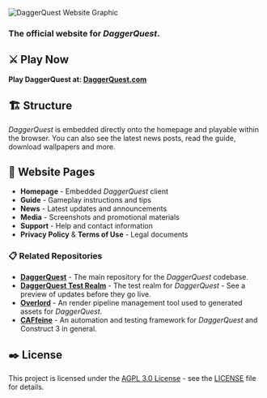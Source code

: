 ![DaggerQuest Website Graphic](images/website.png)

### The official website for *DaggerQuest*.

## ⚔️ Play Now

**Play DaggerQuest at: [DaggerQuest.com](https://daggerquest.com/)**

## 🏗️ Structure

*DaggerQuest* is embedded directly onto the homepage and playable within the browser. You can also see the latest news posts, read the guide, download wallpapers and more.

## 📄 Website Pages

- **Homepage** - Embedded *DaggerQuest* client
- **Guide** - Gameplay instructions and tips
- **News** - Latest updates and announcements
- **Media** - Screenshots and promotional materials
- **Support** - Help and contact information
- **Privacy Policy** & **Terms of Use** - Legal documents

### 📋 Related Repositories

- [**DaggerQuest**](https://github.com/Vineyard-Technologies/DaggerQuest) - The main repository for the *DaggerQuest* codebase.
- [**DaggerQuest Test Realm**](https://github.com/Vineyard-Technologies/DaggerQuest-Test-Realm) - The test realm for *DaggerQuest* - See a preview of updates before they go live.
- [**Overlord**](https://github.com/Vineyard-Technologies/Overlord) - An render pipeline management tool used to generated assets for *DaggerQuest*.
- [**CAFfeine**](https://github.com/Vineyard-Technologies/CAFfeine) - An automation and testing framework for *DaggerQuest* and Construct 3 in general.

## ✒️ License

This project is licensed under the [AGPL 3.0 License](https://www.gnu.org/licenses/agpl-3.0.html.en) - see the [LICENSE](LICENSE) file for details.

